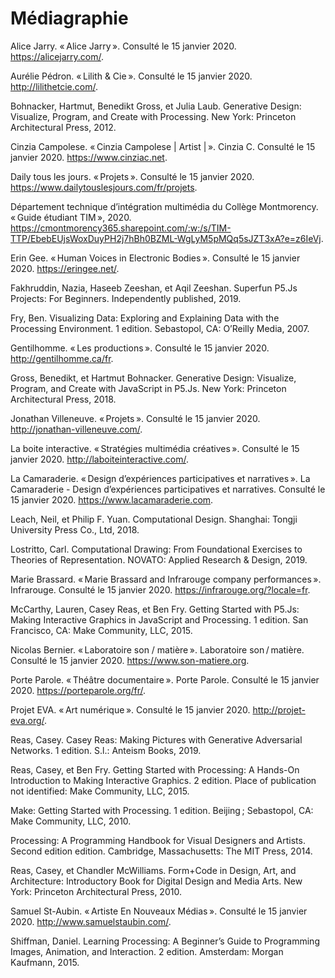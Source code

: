 # Médiagraphie

Alice Jarry. « Alice Jarry ». Consulté le 15 janvier 2020. https://alicejarry.com/.  

Aurélie Pédron. « Lilith & Cie ». Consulté le 15 janvier 2020. http://lilithetcie.com/.  

Bohnacker, Hartmut, Benedikt Gross, et Julia Laub. Generative Design: Visualize, Program, and Create with Processing. New York: Princeton Architectural Press, 2012.  

Cinzia Campolese. « Cinzia Campolese | Artist | ». Cinzia C. Consulté le 15 janvier 2020. https://www.cinziac.net.  

Daily tous les jours. « Projets ». Consulté le 15 janvier 2020. https://www.dailytouslesjours.com/fr/projets.  

Département technique d’intégration multimédia du Collège Montmorency. « Guide étudiant TIM », 2020. https://cmontmorency365.sharepoint.com/:w:/s/TIM-TTP/EbebEUjsWoxDuyPH2j7hBh0BZML-WgLyM5pMQq5sJZT3xA?e=z6IeVj.  

Erin Gee. « Human Voices in Electronic Bodies ». Consulté le 15 janvier 2020. https://eringee.net/.  

Fakhruddin, Nazia, Haseeb Zeeshan, et Aqil Zeeshan. Superfun P5.Js Projects: For Beginners. Independently published, 2019.  

Fry, Ben. Visualizing Data: Exploring and Explaining Data with the Processing Environment. 1 edition. Sebastopol, CA: O’Reilly Media, 2007.  

Gentilhomme. « Les productions ». Consulté le 15 janvier 2020. http://gentilhomme.ca/fr.  

Gross, Benedikt, et Hartmut Bohnacker. Generative Design: Visualize, Program, and Create with JavaScript in P5.Js. New York: Princeton Architectural Press, 2018.  

Jonathan Villeneuve. « Projets ». Consulté le 15 janvier 2020. http://jonathan-villeneuve.com/.  

La boite interactive. « Stratégies multimédia créatives ». Consulté le 15 janvier 2020. http://laboiteinteractive.com/.  

La Camaraderie. « Design d’expériences participatives et narratives ». La Camaraderie - Design d’expériences participatives et narratives. Consulté le 15 janvier 2020. https://www.lacamaraderie.com.  

Leach, Neil, et Philip F. Yuan. Computational Design. Shanghai: Tongji University Press Co., Ltd, 2018.  

Lostritto, Carl. Computational Drawing: From Foundational Exercises to Theories of Representation. NOVATO: Applied Research & Design, 2019.  

Marie Brassard. « Marie Brassard and Infrarouge company performances ». Infrarouge. Consulté le 15 janvier 2020. https://infrarouge.org/?locale=fr.  

McCarthy, Lauren, Casey Reas, et Ben Fry. Getting Started with P5.Js: Making Interactive Graphics in JavaScript and Processing. 1 edition. San Francisco, CA: Make Community, LLC, 2015.  

Nicolas Bernier. « Laboratoire son / matière ». Laboratoire son / matière. Consulté le 15 janvier 2020. https://www.son-matiere.org.  

Porte Parole. « Théâtre documentaire ». Porte Parole. Consulté le 15 janvier 2020. https://porteparole.org/fr/.  

Projet EVA. « Art numérique ». Consulté le 15 janvier 2020. http://projet-eva.org/.  

Reas, Casey. Casey Reas: Making Pictures with Generative Adversarial Networks. 1 edition. S.l.: Anteism Books, 2019.  

Reas, Casey, et Ben Fry. Getting Started with Processing: A Hands-On Introduction to Making Interactive Graphics. 2 edition. Place of publication not identified: Make Community, LLC, 2015.  

Make: Getting Started with Processing. 1 edition. Beijing ; Sebastopol, CA: Make Community, LLC, 2010.  

Processing: A Programming Handbook for Visual Designers and Artists. Second edition edition. Cambridge, Massachusetts: The MIT Press, 2014.  

Reas, Casey, et Chandler McWilliams. Form+Code in Design, Art, and Architecture: Introductory Book for Digital Design and Media Arts. New York: Princeton Architectural Press, 2010.  

Samuel St-Aubin. « Artiste En Nouveaux Médias ». Consulté le 15 janvier 2020. http://www.samuelstaubin.com/.  

Shiffman, Daniel. Learning Processing: A Beginner’s Guide to Programming Images, Animation, and Interaction. 2 edition. Amsterdam: Morgan Kaufmann, 2015.  

 